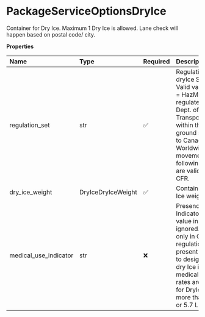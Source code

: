 # PackageServiceOptionsDryIce

Container for Dry Ice. Maximum 1 Dry Ice is allowed. Lane check will happen based on postal code/ city.

**Properties**

| Name                  | Type               | Required | Description                                                                                                                                                                                                                                |
| :-------------------- | :----------------- | :------- | :----------------------------------------------------------------------------------------------------------------------------------------------------------------------------------------------------------------------------------------- |
| regulation_set        | str                | ✅       | Regulation set for dryIce Shipment. Valid values: CFR = HazMat regulated by US Dept. of Transportation within the U.S. or ground shipments to Canada, IATA= Worldwide Air movement. The following values are valid: IATA, CFR.             |
| dry_ice_weight        | DryIceDryIceWeight | ✅       | Container for Dry Ice weight.                                                                                                                                                                                                              |
| medical_use_indicator | str                | ❌       | Presence/Absence Indicator. Any value inside is ignored. Relevant only in CFR regulation set. If present it is used to designate the dry Ice is for any medical use and rates are adjusted for DryIce weight more than 2.5 Kgs or 5.7 Lbs. |

<!-- This file was generated by liblab | https://liblab.com/ -->
